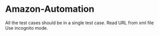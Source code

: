 # Amazon-Automation
All the test cases should be in a single test case.
Read URL from xml file
Use incognito mode.
